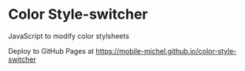 # Color Style-switcher

JavaScript to modify color stylsheets

Deploy to GitHub Pages at https://mobile-michel.github.io/color-style-switcher
